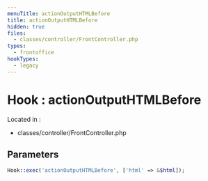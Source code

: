 ```yaml
---
menuTitle: actionOutputHTMLBefore
title: actionOutputHTMLBefore
hidden: true
files:
  - classes/controller/FrontController.php
types:
  - frontoffice
hookTypes:
  - legacy
---
```


# Hook : actionOutputHTMLBefore

Located in :

  - classes/controller/FrontController.php

## Parameters

```php
Hook::exec('actionOutputHTMLBefore', ['html' => &$html]);
```